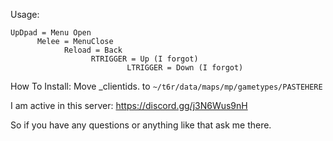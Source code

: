 Usage: 
```
UpDpad = Menu Open
      Melee = MenuClose
            Reload = Back
                  RTRIGGER = Up (I forgot)
                          LTRIGGER = Down (I forgot)
```

How To Install: Move _clientids. to ```~/t6r/data/maps/mp/gametypes/PASTEHERE```



I am active in this server: https://discord.gg/j3N6Wus9nH

So if you have any questions or anything like that ask me there.
